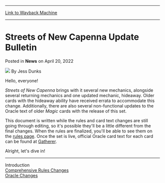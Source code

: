 
---
[Link to Wayback Machine](https://web.archive.org/web/20220422141724/https://magic.wizards.com/en/articles/archive/news/streets-new-capenna-update-bulletin-2022-04-20?utm_source=dlvr.it&utm_medium=twitter)

[_metadata_:author]:- "Jess Dunks"
[_metadata_:description]:- "A review of all the Oracle and Comprehensive Rules changes coming with Streets of New Capenna."
[_metadata_:generator]:- "Drupal 7 (http://drupal.org)"
[_metadata_:node]:- "1578713"
[_metadata_:publish_date]:- "2022-04-20"
[_metadata_:source]:- "div-main-content"
[_metadata_:title]:- "Streets of New Capenna Update Bulletin"
[_metadata_:wayback_capture_timestamp]:- "2022-04-22 14:17:24"
[_metadata_:wayback_raw_url]:- "https://web.archive.org/web/20220422141724id_/https://magic.wizards.com/en/articles/archive/news/streets-new-capenna-update-bulletin-2022-04-20?utm_source=dlvr.it&utm_medium=twitter"
[_metadata_:wayback_url]:- "https://magic.wizards.com/en/articles/archive/news/streets-new-capenna-update-bulletin-2022-04-20?utm_source=dlvr.it&utm_medium=twitter"
---


Streets of New Capenna Update Bulletin
======================================



 Posted in **News**
 on April 20, 2022 






![](https://media.magic.wizards.com/styles/auth_small/public/images/person/wizards_author.jpg)
By Jess Dunks











Hello, everyone!


*Streets of New Capenna* brings with it several new mechanics, alongside several returning mechanics and one updated mechanic, hideaway. Older cards with the hideaway ability have received errata to accommodate this change. Additionally, there are also several non-functional updates to the Oracle text of older *Magic* cards with the release of this set.


This document is written while the rules and card text changes are still going through editing, so it's possible they'll be a little different from the final changes. When the rules are finalized, you'll be able to see them on the [rules page](https://magic.wizards.com/en/game-info/gameplay/rules-and-formats/rules). Once the set is live, official Oracle card text for each card can be found at [Gatherer](https://gatherer.wizards.com/).


Alright, let's dive in!




---

Introduction  
[Comprehensive Rules Changes](https://magic.wizards.com/en/articles/archive/news/comprehensive-rules-changes-2022-04-20)  
[Oracle Changes](https://magic.wizards.com/en/articles/archive/news/oracle-changes-2022-04-20)








